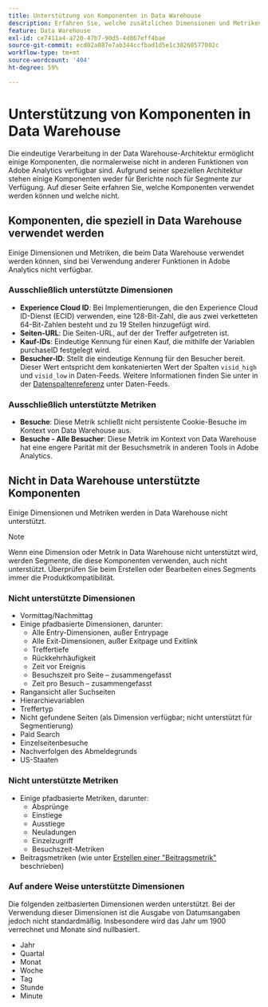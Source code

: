 ```yaml
---
title: Unterstützung von Komponenten in Data Warehouse
description: Erfahren Sie, welche zusätzlichen Dimensionen und Metriken in Data Warehouse verfügbar sind und was nicht unterstützt wird.
feature: Data Warehouse
exl-id: ce7411a4-a720-47b7-90d5-4d867eff4bae
source-git-commit: ecd02a087e7ab344ccfbad1d5e1c30260577002c
workflow-type: tm+mt
source-wordcount: '404'
ht-degree: 59%

---
```


# Unterstützung von Komponenten in Data Warehouse

Die eindeutige Verarbeitung in der Data Warehouse-Architektur ermöglicht einige Komponenten, die normalerweise nicht in anderen Funktionen von Adobe Analytics verfügbar sind. Aufgrund seiner speziellen Architektur stehen einige Komponenten weder für Berichte noch für Segmente zur Verfügung. Auf dieser Seite erfahren Sie, welche Komponenten verwendet werden können und welche nicht.

## Komponenten, die speziell in Data Warehouse verwendet werden

Einige Dimensionen und Metriken, die beim Data Warehouse verwendet werden können, sind bei Verwendung anderer Funktionen in Adobe Analytics nicht verfügbar.

### Ausschließlich unterstützte Dimensionen

* **Experience Cloud ID**: Bei Implementierungen, die den Experience Cloud ID-Dienst (ECID) verwenden, eine 128-Bit-Zahl, die aus zwei verketteten 64-Bit-Zahlen besteht und zu 19 Stellen hinzugefügt wird.
* **Seiten-URL**: Die Seiten-URL, auf der der Treffer aufgetreten ist.
* **Kauf-IDs**: Eindeutige Kennung für einen Kauf, die mithilfe der Variablen purchaseID festgelegt wird.
* **Besucher-ID**: Stellt die eindeutige Kennung für den Besucher bereit. Dieser Wert entspricht dem konkatenierten Wert der Spalten `visid_high` und `visid_low` in Daten-Feeds. Weitere Informationen finden Sie unter in der [Datenspaltenreferenz](../analytics-data-feed/c-df-contents/datafeeds-reference.md) unter Daten-Feeds.

### Ausschließlich unterstützte Metriken

* **Besuche**: Diese Metrik schließt nicht persistente Cookie-Besuche im Kontext von Data Warehouse aus.
* **Besuche - Alle Besucher**: Diese Metrik im Kontext von Data Warehouse hat eine engere Parität mit der Besuchsmetrik in anderen Tools in Adobe Analytics.

## Nicht in Data Warehouse unterstützte Komponenten

Einige Dimensionen und Metriken werden in Data Warehouse nicht unterstützt.

>[!NOTE]
>
>Wenn eine Dimension oder Metrik in Data Warehouse nicht unterstützt wird, werden Segmente, die diese Komponenten verwenden, auch nicht unterstützt. Überprüfen Sie beim Erstellen oder Bearbeiten eines Segments immer die Produktkompatibilität.

### Nicht unterstützte Dimensionen

* Vormittag/Nachmittag
* Einige pfadbasierte Dimensionen, darunter:
   * Alle Entry-Dimensionen, außer Entrypage
   * Alle Exit-Dimensionen, außer Exitpage und Exitlink
   * Treffertiefe
   * Rückkehrhäufigkeit
   * Zeit vor Ereignis
   * Besuchszeit pro Seite – zusammengefasst
   * Zeit pro Besuch – zusammengefasst
* Rangansicht aller Suchseiten
* Hierarchievariablen
* Treffertyp
* Nicht gefundene Seiten (als Dimension verfügbar; nicht unterstützt für Segmentierung)
* Paid Search
* Einzelseitenbesuche
* Nachverfolgen des Abmeldegrunds
* US-Staaten

### Nicht unterstützte Metriken

* Einige pfadbasierte Metriken, darunter:
   * Absprünge
   * Einstiege
   * Ausstiege
   * Neuladungen
   * Einzelzugriff
   * Besuchszeit-Metriken
* Beitragsmetriken (wie unter [Erstellen einer &quot;Beitragsmetrik&quot;](/help/components/c-calcmetrics/c-workflow/cm-workflow/c-build-metrics/participation-metric.md) beschrieben)

### Auf andere Weise unterstützte Dimensionen

Die folgenden zeitbasierten Dimensionen werden unterstützt. Bei der Verwendung dieser Dimensionen ist die Ausgabe von Datumsangaben jedoch nicht standardmäßig. Insbesondere wird das Jahr um 1900 verrechnet und Monate sind nullbasiert.

* Jahr
* Quartal
* Monat
* Woche
* Tag
* Stunde
* Minute
